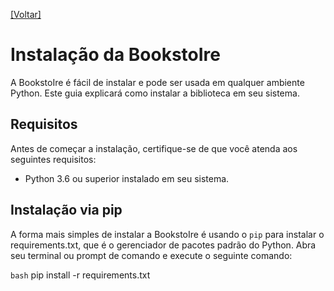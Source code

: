 [[Voltar]](../../README.md)

# Instalação da BookstoIre
A BookstoIre é fácil de instalar e pode ser usada em qualquer ambiente Python. Este guia explicará como instalar a biblioteca em seu sistema.

## Requisitos
Antes de começar a instalação, certifique-se de que você atenda aos seguintes requisitos:

- Python 3.6 ou superior instalado em seu sistema.

## Instalação via pip
A forma mais simples de instalar a  BookstoIre é usando o `pip` para instalar o requirements.txt, que é o gerenciador de pacotes padrão do Python. Abra seu terminal ou prompt de comando e execute o seguinte comando:

```bash```
pip install -r requirements.txt


